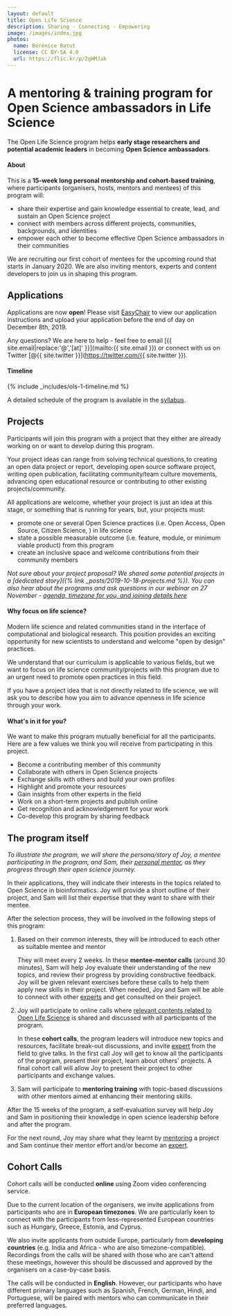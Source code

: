 ```yaml
---
layout: default
title: Open Life Science
description: Sharing - Connecting - Empowering
image: /images/index.jpg
photos:
  name: Bérénice Batut
  license: CC BY-SA 4.0
  url: https://flic.kr/p/2gHMJah
---
```


# A mentoring & training program for Open Science ambassadors in Life Science

The Open Life Science program helps **early stage researchers and potential academic leaders** in becoming **Open Science ambassadors**.

#### About

This is a **15-week long personal mentorship and cohort-based training**, where participants (organisers, hosts, mentors and mentees) of this program will:
- share their expertise and gain knowledge essential to create, lead, and sustain an Open Science project
- connect with members across different projects, communities, backgrounds, and identities
- empower each other to become effective Open Science ambassadors in their communities

We are recruiting our first cohort of mentees for the upcoming round that starts in January 2020. We are also inviting mentors, experts and content developers to join us in shaping this program.

## Applications

Applications are now **open**! Please visit [EasyChair](https://easychair.org/cfp/ols-2020) to view our application instructions and upload your application before the end of day on December 8th, 2019. 

Any questions? We are here to help - feel free to email [{{ site.email|replace:'@','[at]' }}](mailto:{{ site.email }}) or connect with us on Twitter [@{{ site.twitter }}](https://twitter.com/{{ site.twitter }}). 

#### Timeline

{% include _includes/ols-1-timeline.md %}

  A detailed schedule of the program is available in the [syllabus](ols-1#schedule).

## Projects

Participants will join this program with a project that they either are already working on or want to develop during this program.

Your project ideas can range from solving technical questions, to creating an open data project or report, developing open source software project, writing open publication, facilitating community/team culture movements, advancing open educational resource or contributing to other existing projects/community.

All applications are welcome, whether your project is just an idea at this stage, or something that is running for years, but, your projects must:

- promote one or several Open Science practices (i.e. Open Access, Open Source, Citizen Science, ) in life science
- state a possible measurable outcome (i.e. feature, module, or minimum viable product) from this program
- create an inclusive space and welcome contributions from their community members

*Not sure about your project proposal? We shared some potential projects in a [dedicated story]({% link _posts/2019-10-18-projects.md %}). You can also hear about the programs and ask questions in our webinar on 27 November - [agenda, timezone for you, and joining details here](https://docs.google.com/document/d/1EIDzZi5mgRiWR7cJQl0up470C87GsbcoTR_6-cs-SeE/edit)*

#### Why focus on life science?

Modern life science and related communities stand in the interface of computational and biological research. This position provides an exciting opportunity for new scientists to understand and welcome "open by design" practices.

We understand that our curriculum is applicable to various fields, but we want to focus on life science community/projects with this program due to an urgent need to promote open practices in this field.

If you have a project idea that is not directly related to life science, we will ask you to describe how you aim to advance openness in life science through your work.

#### What's in it for you?

We want to make this program mutually beneficial for all the participants.
Here are a few values we think you will receive from participating in this project.

- Become a contributing member of this community
- Collaborate with others in Open Science projects
- Exchange skills with others and build your own profiles
- Highlight and promote your resources
- Gain insights from other experts in the field
- Work on a short-term projects and publish online
- Get recognition and acknowledgement for your work
- Co-develop this program by sharing feedback

## The program itself

*To illustrate the program, we will share the persona/story of Joy, a mentee participating in the program, and Sam, their [personal mentor](about#mentors), as they progress through their open science journey.*

In their applications, they will indicate their interests in the topics related to Open Science in bioinformatics. Joy will provide a short outline of their project, and Sam will list their expertise that they want to share with their mentee.

After the selection process, they will be involved in the following steps of this program:

1. Based on their common interests, they will be introduced to each other as suitable mentee and mentor

    They will meet every 2 weeks. In these **mentee-mentor calls** (around 30 minutes), Sam will help Joy evaluate their understanding of the new topics, and review their progress by providing constructive feedback. Joy will be given relevant exercises before these calls to help them apply new skills in their project. When needed, Joy and Sam will be able to connect with other [experts](about#experts) and get consulted on their project.

2. Joy will participate to online calls where [relevant contents related to Open Life Science](ols-1#schedule) is shared and discussed with all participants of the program.

    In these **cohort calls**, the program leaders will introduce new topics and resources, facilitate break-out discussions, and invite [expert](about#experts) from the field to give talks. In the first call Joy will get to know all the participants of the program, present their project, learn about others' projects. A final cohort call will allow Joy to present their project to other participants and exchange values.

3. Sam will participate to **mentoring training** with topic-based discussions with other mentors aimed at enhancing their mentoring skills.

After the 15 weeks of the program, a self-evaluation survey will help Joy and Sam in positioning their knowledge in open science leadership before and after the program.

For the next round, Joy may share what they learnt by [mentoring](about#mentors) a project and Sam continue their mentor effort and/or become an [expert](about#experts).

## Cohort Calls

Cohort calls will be conducted **online** using Zoom video conferencing service.

Due to the current location of the organisers, we invite applications from participants who are in **European timezones**. We are particularly keen to connect with the participants from less-represented European countries such as Hungary, Greece, Estonia, and Cyprus. 

We also invite applicants from outside Europe, particularly from **developing countries** (e.g. India and Africa - who are also timezone-compatible). Recordings from the calls will be shared with those who are can't attend these meetings, however this should be discussed and approved by the organisers on a case-by-case basis.

The calls will be conducted in **English**. However, our participants who have different primary languages such as Spanish, French, German, Hindi, and Portuguese, will be paired with mentors who can communicate in their preferred languages.
